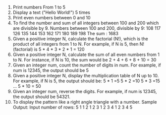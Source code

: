 1. Print numbers From 1 to 5
2. Display a text ("Hello World!") 5 times
3. Print even numbers between 0 and 10
4. To find the number and sum of all integers between 100 and 200 which are divisible by 9.
	Numbers between 100 and 200, divisible by 9:
	108 117 126 135 144 153 162 171 180 189 198
	The sum : 1683
5. Given a positive integer N, calculate the factorial (N!), which is the product of all integers from 1 to N. 
	For example, 
    if N is 5, 
    then N! (factorial) is 5 * 4 * 3 * 2 * 1 = 120
6. Given a positive integer N, calculate the sum of all even numbers from 1 to N. 
	For instance, 
    if N is 10, the sum would be 2 + 4 + 6 + 8 + 10 = 30
7. Given an integer num, count the number of digits in num. For example, if num is 12345, the output should be 5
8.  Given a positive integer N, display the multiplication table of N up to 10. For
	 example, if N is 5, the output should be:
	 5 * 1 =5
	 5 * 2 =10
	 5 * 3 =15
	 ...
	 5 * 10 = 50
9. Given an integer num, reverse the digits. For example, if num is 12345, the
	output should be 54321.
10.  To display the pattern like a right angle triangle with a number.
	 Sample Output:
	 Input number of rows: 5
	 1
	 1 2
	 1 2 3
	 1 2 3 4
	 1 2 3 4 5
